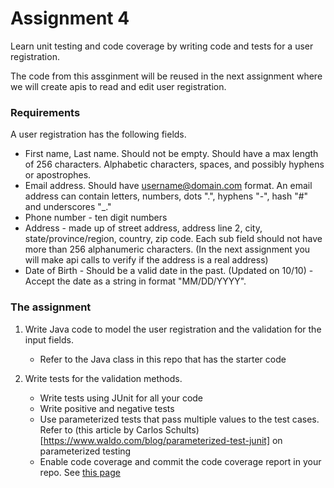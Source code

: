 # Assignment 4
Learn unit testing and code coverage by writing code and tests for a user registration.

The code from this assginment will be reused in the next assignment where we will create apis to read and edit user registration. 

### Requirements
A user registration has the following fields. 
* First name, Last name. Should not be empty. Should have a max length of 256 characters. Alphabetic characters, spaces, and possibly hyphens or apostrophes.
* Email address. Should have username@domain.com format. An email address can contain letters, numbers, dots ".", hyphens "-", hash "#" and underscores "_."
* Phone number - ten digit numbers
* Address - made up of street address, address line 2, city, state/province/region, country, zip code. Each sub field should not have more than 256 alphanumeric characters. (In the next assignment you will make api calls to verify if the address is a real address)
* Date of Birth - Should be a valid date in the past. (Updated on 10/10) - Accept the date as a string in format "MM/DD/YYYY".  

### The assignment
1. Write Java code to model the user registration and the validation for the input fields.
   - Refer to the Java class in this repo that has the starter code

2. Write tests for the validation methods.
   - Write tests using JUnit for all your code
   - Write positive and negative tests
   - Use parameterized tests that pass multiple values to the test cases. Refer to (this  article by Carlos Schults)[https://www.waldo.com/blog/parameterized-test-junit] on parameterized testing
   - Enable code coverage and commit the code coverage report in your repo. See [this page](CodeCoverage.md)

